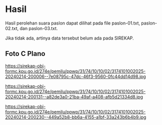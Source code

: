 # Hasil

Hasil perolehan suara paslon dapat dilihat pada file paslon-01.txt, paslon-02.txt, dan paslon-03.txt.

Jika tidak ada, artinya data tersebut belum ada pada SIREKAP.

## Foto C Plano

https://sirekap-obj-formc.kpu.go.id/274e/pemilu/ppwp/31/74/10/10/02/3174101002025-20240214-200006--7e08795c-47dc-46f3-9560-0fc44dd14d98.jpg

https://sirekap-obj-formc.kpu.go.id/274e/pemilu/ppwp/31/74/10/10/02/3174101002025-20240214-200131--a82de3a0-21ba-49af-a408-afb5d21334d8.jpg

https://sirekap-obj-formc.kpu.go.id/274e/pemilu/ppwp/31/74/10/10/02/3174101002025-20240214-200230--449a52b8-bb6a-4155-a1bf-33a243b6b4b9.jpg
